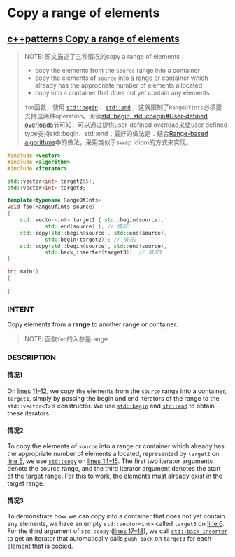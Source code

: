 # Copy a range of elements



## [c++patterns Copy a range of elements](https://cpppatterns.com/patterns/copy-range-of-elements.html)

> NOTE: 原文描述了三种情况的copy a range of elements：
>
> - copy the elements from the `source` range into a container
> - copy the elements of `source` into a range or container which already has the appropriate number of elements allocated
> - copy into a container that does not yet contain any elements
>
> `foo`函数，使用 [`std::begin`](http://en.cppreference.com/w/cpp/iterator/begin) 、[`std::end`](http://en.cppreference.com/w/cpp/iterator/end) ，这就限制了`RangeOfInts`必须要支持这两种operation。阅读[std::begin, std::cbegin#User-defined overloads](https://en.cppreference.com/w/cpp/iterator/begin#User-defined_overloads)节可知，可以通过提供user-defined overload来使user defined type支持std::begin、std::end；最好的做法是：结合[Range-based algorithms](https://cpppatterns.com/patterns/range-based-algorithms.html)中的做法，采用类似于swap idiom的方式来实现。

```c++
#include <vector>
#include <algorithm>
#include <iterator>

std::vector<int> target2(5);
std::vector<int> target3;

template<typename RangeOfInts>
void foo(RangeOfInts source)
{
	std::vector<int> target1 { std::begin(source),
			std::end(source) }; // 情况1
	std::copy(std::begin(source), std::end(source),
			std::begin(target2)); // 情况2
	std::copy(std::begin(source), std::end(source),
			std::back_inserter(target3)); // 情况3
}

int main()
{
    
}
```

### INTENT

Copy elements from a **range** to another range or container.

> NOTE: 函数`foo`的入参是range

### DESCRIPTION

#### 情况1

On [lines 11–12](https://cpppatterns.com/patterns/copy-range-of-elements.html#line11), we copy the elements from the `source` range into a container, `target1`, simply by passing the begin and end iterators of the range to the `std::vector<T>`’s constructor. We use [`std::begin`](http://en.cppreference.com/w/cpp/iterator/begin) and [`std::end`](http://en.cppreference.com/w/cpp/iterator/end) to obtain these iterators.

#### 情况2

To copy the elements of `source` into a range or container which already has the appropriate number of elements allocated, represented by `target2` on [line 5](https://cpppatterns.com/patterns/copy-range-of-elements.html#line5), we use [`std::copy`](http://en.cppreference.com/w/cpp/algorithm/copy) on [lines 14–15](https://cpppatterns.com/patterns/copy-range-of-elements.html#line14). The first two iterator arguments denote the source range, and the third iterator argument denotes the start of the target range. For this to work, the elements must already exist in the target range.

#### 情况3

To demonstrate how we can copy into a container that does not yet contain any elements, we have an empty `std::vector<int>` called `target3` on [line 6](https://cpppatterns.com/patterns/copy-range-of-elements.html#line6). For the third argument of `std::copy` ([lines 17–18](https://cpppatterns.com/patterns/copy-range-of-elements.html#line17)), we call [`std::back_inserter`](http://en.cppreference.com/w/cpp/iterator/back_inserter) to get an iterator that automatically calls `push_back` on `target3` for each element that is copied.



